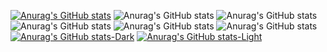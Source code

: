 [![Anurag's GitHub stats](https://github-readme-stats.vercel.app/api?username=eugomesxsz)](https://github.com/eugomesxsz/github-readme-stats)
![Anurag's GitHub stats](https://github-readme-stats.vercel.app/api?username=eugomesxsz&hide=contribs,prs)
![Anurag's GitHub stats](https://github-readme-stats.vercel.app/api?username=eugomesxsz&show_icons=true)
![Anurag's GitHub stats](https://github-readme-stats.vercel.app/api?username=eugomesxsz&show_icons=true&theme=dark)
![Anurag's GitHub stats](https://github-readme-stats.vercel.app/api?username=eugomesxsz&show_icons=true&theme=transparent)
![Anurag's GitHub stats](https://github-readme-stats.vercel.app/api?username=eugomesxsz&show_icons=true&bg_color=00000000)
[![Anurag's GitHub stats-Dark](https://github-readme-stats.vercel.app/api?username=aeugomesxsz&show_icons=true&theme=dark#gh-dark-mode-only)](https://github.com/anuraghazra/github-readme-stats#gh-dark-mode-only)
[![Anurag's GitHub stats-Light](https://github-readme-stats.vercel.app/api?username=eugomesxsz&show_icons=true&theme=default#gh-light-mode-only)](https://github.com/anuraghazra/github-readme-stats#gh-light-mode-only)
